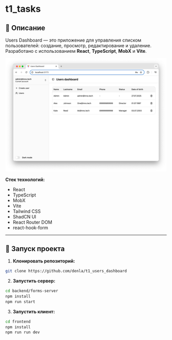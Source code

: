 # t1_tasks

## 📌 Описание

Users Dashboard — это приложение для управления списком пользователей: создание, просмотр, редактирование и удаление.
Разработано с использованием **React**, **TypeScript**, **MobX** и **Vite**.

![Preview](frontend/public/preview.png)

**Стек технологий:**

- React
- TypeScript
- MobX
- Vite
- Tailwind CSS
- ShadCN UI
- React Router DOM
- react-hook-form

---

## 🚀 Запуск проекта

1. **Клонировать репозиторий:**

```bash
git clone https://github.com/denla/t1_users_dashboard
```

2. **Запустить cервер:**

```bash
cd backend/forms-server
npm install
npm run start
```

3. **Запустить клиент:**

```bash
cd frontend
npm install
npm run run dev
```

